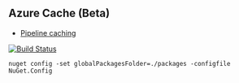 ## Azure Cache (Beta)

- [Pipeline caching](https://docs.microsoft.com/en-us/azure/devops/pipelines/caching/?view=azure-devops)

[![Build Status](https://dev.azure.com/wk-j/azure-cache/_apis/build/status/wk-j.azure-cache?branchName=master)](https://dev.azure.com/wk-j/azure-cache/_build/latest?definitionId=49&branchName=master)


```
nuget config -set globalPackagesFolder=./packages -configfile NuGet.Config
```